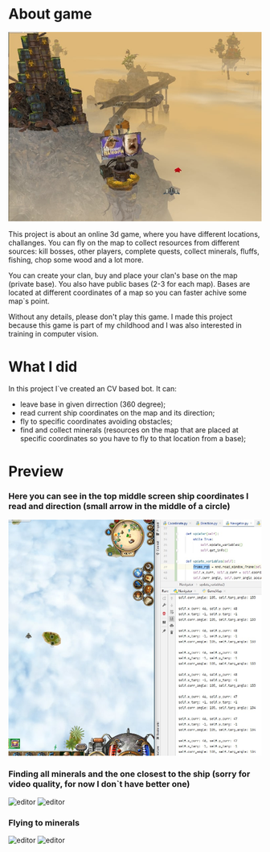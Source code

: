 # About game

![Game](./assets/sky-poster.jpg)

This project is about an online 3d game, where you have different locations, challanges. You can fly on the map to collect resources from different sources: kill bosses, other players, complete quests, collect minerals, fluffs, fishing, chop some wood and a lot more. 

You can create your clan, buy and place your clan's base on the map (private base). You also have public bases (2-3 for each map). Bases are located at different coordinates of a map so you can faster achive some map`s point.

Without any details, please don't play this game. I made this project because this game is part of my childhood and I was also interested in training in computer vision.

# What I did

In this project I`ve created an CV based bot. It can:
- leave base in given dirrection (360 degree);
- read current ship coordinates on the map and its direction;
- fly to specific coordinates avoiding obstacles;
- find and collect minerals (resources on the map that are placed at specific coordinates so you have to fly to that location from a base);

# Preview

### Here you can see in the top middle screen ship coordinates I read and direction (small arrow in the middle of a circle)
![editor](./assets/editor.jpg)

###  Finding all minerals and the one closest to the ship (sorry for video quality, for now I don`t have better one)
![editor](./assets/preview-minerals-collection-1.GIF)
![editor](./assets/preview-minerals-collection-2.GIF)

###  Flying to minerals
![editor](./assets/preview-minerals-collection-3.GIF)
![editor](./assets/preview-minerals-collection-4.GIF)
